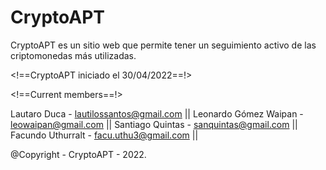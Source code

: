 # CryptoAPT

CryptoAPT es un sitio web que permite tener un seguimiento activo de las criptomonedas más utilizadas. 

<!==CryptoAPT iniciado el 30/04/2022==!>

<!==Current members==!>

Lautaro Duca - lautilossantos@gmail.com ||
Leonardo Gómez Waipan - leowaipan@gmail.com ||
Santiago Quintas - sanquintas@gmail.com ||
Facundo Uthurralt - facu.uthu3@gmail.com ||


@Copyright - CryptoAPT - 2022.
